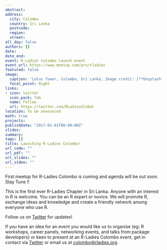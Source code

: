 ```yaml
---
abstract:
address:
  city: Colombo
  country: Sri Lanka
  postcode: 
  region: 
  street: 
all_day: false
authors: []
date: 
date_end:
event: R-Ladies Colombo launch event
event_url: https://www.meetup.com/pro/rladies
featured: false
image:
  caption: 'Lotus Tower, Colombo, Sri Lanka, Image credit: [**Unsplash**](https://unsplash.com/photos/9PPYa3LK6II)'
  focal_point: Right
links:
- icon: twitter
  icon_pack: fab
  name: Follow
  url: https://twitter.com/RLadiesGlobal
location: To be announced
math: true
projects:
publishDate: "2017-01-01T00:00:00Z"
slides: 
summary: 
tags: []
title: Launching R-Ladies Colombo! 
url_code: ""
url_pdf: ""
url_slides: ""
url_video: ""
---
```


First meetup for R-Ladies Colombo is coming and agenda will be out soon. Stay Tune !!

This is the first ever R-Ladies Chapter in Sri Lanka. Anyone with an interest in R is welcome. You can be an R expert or novice. We will promote R, exchange ideas and knowledge and create a friendly network among everyone who use R.

Follow us on [Twitter](https://twitter.com/RLadiesColombo) for updates!

If you have an idea for an event you would like us to organise (eg: R workshops, career panels, networking events, and talks from package developers) or keen to present at an R-Ladies Colombo event, get in contact via [Twitter](https://twitter.com/RLadiesColombo) or email us at colombo@rladies.org.